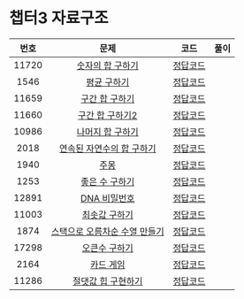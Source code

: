 # 챕터3 자료구조
|번호|문제|코드|풀이|
|:--:|:---:|:--:|:---:|
|11720|[숫자의 합 구하기](acmicpc.net/problem/11720)|[정답코드](https://github.com/Jae-Young98/do-it-algorithm-java/blob/master/src/ch3/datastructure/BOJ_11720.java)||
|1546|[평균 구하기](acmicpc.net/problem/1546)|[정답코드](https://github.com/Jae-Young98/do-it-algorithm-java/blob/master/src/ch3/datastructure/BOJ_1546.java)||
|11659|[구간 합 구하기](acmicpc.net/problem/11659)|[정답코드](https://github.com/Jae-Young98/do-it-algorithm-java/blob/master/src/ch3/datastructure/BOJ_11659.java)||
|11660|[구간 합 구하기2](acmicpc.net/problem/11660)|[정답코드](https://github.com/Jae-Young98/do-it-algorithm-java/blob/master/src/ch3/datastructure/BOJ_11660.java)||
|10986|[나머지 합 구하기](acmicpc.net/problem/10986)|[정답코드](https://github.com/Jae-Young98/do-it-algorithm-java/blob/master/src/ch3/datastructure/BOJ_10986.java)||
|2018|[연속된 자연수의 합 구하기](acmicpc.net/problem/2018)|[정답코드](https://github.com/Jae-Young98/do-it-algorithm-java/blob/master/src/ch3/datastructure/BOJ_2018.java)||
|1940|[주몽](acmicpc.net/problem/1940)|[정답코드](https://github.com/Jae-Young98/do-it-algorithm-java/blob/master/src/ch3/datastructure/BOJ_1940.java)||
|1253|[좋은 수 구하기](acmicpc.net/problem/1253)|[정답코드](https://github.com/Jae-Young98/do-it-algorithm-java/blob/master/src/ch3/datastructure/BOJ_1253.java)||
|12891|[DNA 비밀번호](acmicpc.net/problem/12891)|[정답코드](https://github.com/Jae-Young98/do-it-algorithm-java/blob/master/src/ch3/datastructure/BOJ_12891.java)||
|11003|[최솟값 구하기](acmicpc.net/problem/11003)|[정답코드](https://github.com/Jae-Young98/do-it-algorithm-java/blob/master/src/ch3/datastructure/BOJ_11003.java)||
|1874|[스택으로 오름차순 수열 만들기](acmicpc.net/problem/1874)|[정답코드](https://github.com/Jae-Young98/do-it-algorithm-java/blob/master/src/ch3/datastructure/BOJ_1874.java)||
|17298|[오큰수 구하기](acmicpc.net/problem/17298)|[정답코드](https://github.com/Jae-Young98/do-it-algorithm-java/blob/master/src/ch3/datastructure/BOJ_17298.java)||
|2164|[카드 게임](acmicpc.net/problem/2164)|[정답코드](https://github.com/Jae-Young98/do-it-algorithm-java/blob/master/src/ch3/datastructure/BOJ_2164.java)||
|11286|[절댓값 힙 구현하기](acmicpc.net/problem/11286)|[정답코드](https://github.com/Jae-Young98/do-it-algorithm-java/blob/master/src/ch3/datastructure/BOJ_11286.java)||
